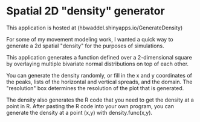 # Spatial 2D "density" generator

This application is hosted at (hbwaddel.shinyapps.io/GenerateDensity)

For some of my movement modeling work, I wanted a quick way to generate a 2d spatial "density" for the purposes of simulations.

This application generates a function defined over a 2-dimensional square by overlaying multiple bivariate normal distributions on top of each other.

You can generate the density randomly, or fill in the x and y coordinates of the peaks, lists of the horizontal and vertical spreads, and the domain. The "resolution" box determines the resolution of the plot that is generated.

The density also generates the R code that you need to get the density at a point in R. After pasting the R code into your own program, you can generate the density at a point (x,y) with density.func(x,y).
